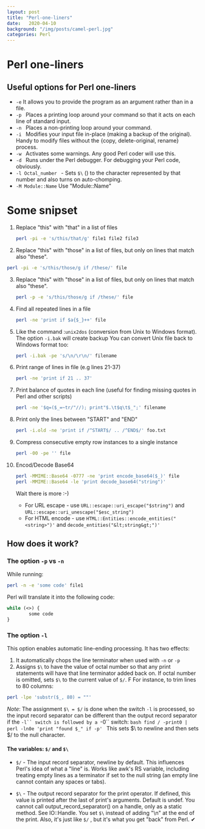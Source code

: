 ```yaml
---   
layout: post
title: "Perl-one-liners"
date:   2020-04-10
background: "/img/posts/camel-perl.jpg"
categories: Perl
---  
```

# Perl one-liners

## Useful options for Perl one-liners
* ```-e```  It allows you to provide the program as an argument rather than in a file.
* ```-p ``` Places a printing loop around your command so that it acts on each line of standard input.
* ```-n ``` Places a non-printing loop around your command.
* ```-i ``` Modifies your input file in-place (making a backup of the original). Handy to modify files without the {copy, delete-original, rename} process.
* ```-w ``` Activates some warnings. Any good Perl coder will use this.
* ```-d ``` Runs under the Perl debugger. For debugging your Perl code, obviously.
* ```-l Octal_number ``` - Sets ```$\``` () to the character represented by that number and also turns on auto-chomping.
* ```-M Module::Name``` Use "Module::Name"



# Some snipset
1. Replace "this" with "that" in a list of files
   ```bash
   perl -pi -e 's/this/that/g' file1 file2 file3
   ```

2. Replace "this" with "those" in a list of files, but only on lines that match also "these".
```bash
perl -pi -e 's/this/those/g if /these/' file
```

3. Replace "this" with "those" in a list of files, but only on lines that match also "these".
   ```bash
   perl -p -e 's/this/those/g if /these/' file
   ```

4. Find all repeated lines in a file
   ```bash
   perl -ne 'print if $a{$_}++' file
   ```

5. Like the command :```unix2dos``` (conversion from Unix to Windows format). 
   The option ```-i.bak``` will create backup 
   You can convert Unix file back to Windows format too:
   ```bash
   perl -i.bak -pe 's/\n/\r\n/' filename 
   ```
   
6. Print range of lines in file (e.g lines 21-37)
   ```bash
   perl -ne 'print if 21 .. 37'
   ```

8. Print balance of quotes in each line (useful for finding missing quotes in Perl and other scripts)
   ```bash
   perl -ne '$q=($_=~tr/"//); print"$.\t$q\t$_";' filename
   ```
9. Print only the lines between "START" and "END"
   ```bash
   perl -i.old -ne 'print if /^START$/ .. /^END$/' foo.txt 
   ```
10. Compress consecutive empty row instances to a single instance
    ```bash
    perl -00 -pe '' file
    ```
11. Encod/Decode Base64
    ```bash
    perl -MMIME::Base64 -0777 -ne 'print encode_base64($_)' file
    perl -MMIME::Base64 -le 'print decode_base64("string")'
    ```
    Wait there is more :-)
    - For URL escape - use ```URL::escape::uri_escape("$string")``` and ```URL::escape::uri_unescape("$esc_string")```
    - For HTML encode - use ```HTML::Entities::encode_entities("<string>")'``` and ```decode_entities("&lt;string&gt;")'```


## How does it work?
### The option ```-p``` vs ```-n```
While running:
```bash
perl -n -e 'some code' file1
```
Perl will translate it into the following code:
```perl
while (<>) {
        some code
}
```


### The option ```-l```
This option enables automatic line-ending processing.
It has two effects:
1. It automatically chops the line terminator when used with ```-n``` or ```-p```
2. Assigns ```$\``` to have the value of octal number so that any print statements will have that line terminator added back on.
   If octal number is omitted, sets ```$\``` to the current value of ```$/```. F
For instance, to trim lines to 80 columns:
```bash
perl -lpe 'substr($_, 80) = ""'
```
*Note*: The assignment ```$\ = $/``` is done when the switch ```-l``` is processed,
        so the input record separator can be different than the output record separator if the ```-l`` switch is followed by a ```-0`` switch:
        ```bash
        find / -print0 | perl -ln0e 'print "found $_" if -p'
        ```
        This sets $\ to newline and then sets $/ to the null character.

#### The variables: ```$/``` and  ```$\```
*  ```$/``` - The input record separator, newline by default. This influences Perl's idea of what a "line" is.
Works like awk's RS variable, including treating empty lines as a terminator if set to the null string (an empty line cannot contain any spaces or tabs).

* ```$\``` - The output record separator for the print operator. If defined, this value is printed after the last of print's arguments. Default is undef.
You cannot call output_record_separator() on a handle, only as a static method. See IO::Handle.
You set ```$\``` instead of adding "\n" at the end of the print. Also, it's just like ```$/``` , but it's what you get "back" from Perl.                                                                                                                                                                                                           ✔

